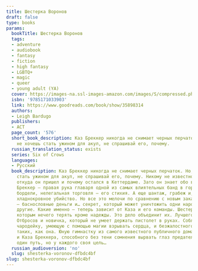 ```yaml
---
title: Шестерка Воронов
draft: false
type: books
params:
  bookTitle: Шестерка Воронов
  tags:
  - adventure
  - audiobook
  - fantasy
  - fiction
  - high fantasy
  - LGBTQ+
  - magic
  - queer
  - young adult (YA)
  cover: https://images-na.ssl-images-amazon.com/images/S/compressed.photo.goodreads.com/books/1501657018i/35898314.jpg
  isbn: '9785171033903'
  link: https://www.goodreads.com/book/show/35898314
  authors:
  - Leigh Bardugo
  publishers:
  - АСТ
  page_count: '576'
  short_book_description: Каз Бреккер никогда не снимает черных перчаток. Но, если
    не хочешь стать ужином для акул, не спрашивай его, почему.
  russian_translation_status: exists
  series: Six of Crows
  languages:
  - Русский
  book_description: Каз Бреккер никогда не снимает черных перчаток. Но, если не хочешь
    стать ужином для акул, не спрашивай его, почему. Никому не известно, где его семья,
    откуда он пришел и почему остался в Кеттердаме. Зато он знает обо всех и все.
    Бреккер — правая рука главаря одной из самых влиятельных банд в городе. Казино,
    бордели, нелегальная торговля — его стихия. А еще шантаж, грабеж и, если понадобится,
    хладнокровное убийство. Но все это мелочи по сравнению с новым заказом. На кону
    — баснословные деньги и… секрет, который может уничтожить одни народы и возвеличить
    другие. Какие именно — теперь зависит от Каза и его команды. Шестерых "воронов",
    которым нечего терять кроме надежды. Это дело объединит их. Лучшего стрелка банды
    Отбросов и новичка, который не умеет держать пистолет в руках. Соблазнительную
    чародейку, умеющую с помощью магии взрывать сердца, и безжалостного охотника на
    таких, как она. Юную гимнастку из самого известного публичного дома во всей Керчии
    и Каза Бреккера, способного без тени сомнения вырвать глаз предателю. Им предстоит
    один путь, но у каждого своя цель…
  russian_audioversion: 'no'
  slug: shesterka-voronov-dfbdc4bf
slug: shesterka-voronov-dfbdc4bf
---
```

